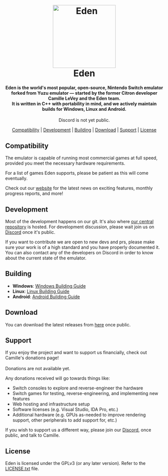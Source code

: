 <!--
# SPDX-FileCopyrightText: 2018 yuzu Emulator Project
# SPDX-License-Identifier: GPL-2.0-or-later
# SPDX-FileCopyrightText: 2025 EDEN Emulator Project
# SPDX-License-Identifier: GPL-3.0-or-later
-->

<h1 align="center">
  <br>
  <a href="https://git.eden-emu.dev/eden-emu/eden"><img src="https://git.eden-emu.dev/eden-emu/eden/raw/branch/master/dist/qt_themes/default/icons/256x256/eden_named.png" alt="Eden" width="200"></a>
  <br>
  <b>Eden</b>
  <br>
</h1>

<h4 align="center"><b>Eden</b> is the world's most popular, open-source, Nintendo Switch emulator forked from Yuzu emulator — started by the former Citron developer Camille LeVey and the Eden team</a>.
<br>
It is written in C++ with portability in mind, and we actively maintain builds for Windows, Linux and Android.
</h4>

<p align="center">
    </a>
     Discord is not yet public.
    </a>
</p>

<p align="center">
  <a href="#compatibility">Compatibility</a> |
  <a href="#development">Development</a> |
  <a href="#building">Building</a> |
  <a href="#download">Download</a> |
  <a href="#support">Support</a> |
  <a href="#license">License</a>
</p>

## Compatibility

The emulator is capable of running most commercial games at full speed, provided you meet the necessary hardware requirements.

For a list of games Eden supports, please be patient as this will come eventually.

Check out our [website](W.I.P) for the latest news on exciting features, monthly progress reports, and more!

## Development

Most of the development happens on our git. It's also where [our central repository](https://git.eden-emu.dev/eden-emu/eden) is hosted. For development discussion, please wait join us on [Discord](W.I.P) once it's public.

If you want to contribute we are open to new devs and prs, please make sure your work is of a high standard and you have properly documented it.
You can also contact any of the developers on Discord in order to know about the current state of the emulator.


## Building

* __Windows__: [Windows Building Guide](W.I.P)
* __Linux__: [Linux Building Guide](W.I.P)
* __Android__: [Android Building Guide](W.I.P)

## Download

You can download the latest releases from [here](https://git.eden-emu.dev/eden-emu/eden/releases) once public.


## Support

If you enjoy the project and want to support us financially, check out Camille's donations page!
<br>
<br>
       Donations are not available yet.
</a>

Any donations received will go towards things like:
* Switch consoles to explore and reverse-engineer the hardware
* Switch games for testing, reverse-engineering, and implementing new features
* Web hosting and infrastructure setup
* Software licenses (e.g. Visual Studio, IDA Pro, etc.)
* Additional hardware (e.g. GPUs as-needed to improve rendering support, other peripherals to add support for, etc.)

If you wish to support us a different way, please join our [Discord](W.I.P), once public, and talk to Camille.

## License

Eden is licensed under the GPLv3 (or any later version). Refer to the [LICENSE.txt](https://git.eden-emu.dev/eden-emu/eden/src/branch/master/LICENSE.txt) file.
